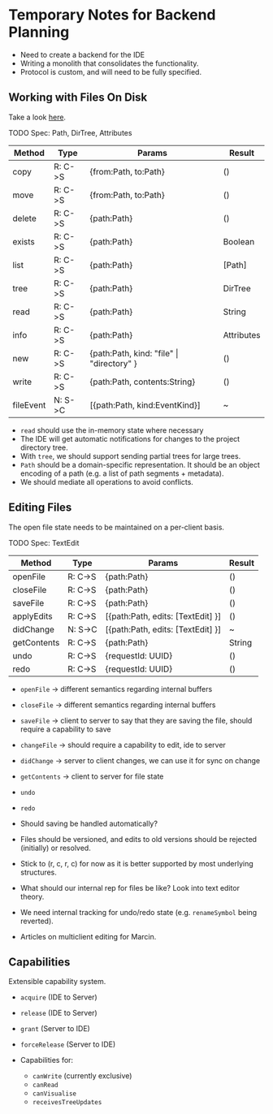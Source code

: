 # Temporary Notes for Backend Planning

- Need to create a backend for the IDE
- Writing a monolith that consolidates the functionality.
- Protocol is custom, and will need to be fully specified.

## Working with Files On Disk
Take a look [here](https://github.com/luna/ide/blob/master/lib/ide/file-manager/README.md).

TODO Spec: Path, DirTree, Attributes

| Method    | Type    | Params                                        | Result     |
|-----------|---------|-----------------------------------------------|------------|
| copy      | R: C->S | {from:Path, to:Path}                          | ()         |
| move      | R: C->S | {from:Path, to:Path}                          | ()         |
| delete    | R: C->S | {path:Path}                                   | ()         |
| exists    | R: C->S | {path:Path}                                   | Boolean    |
| list      | R: C->S | {path:Path}                                   | [Path]     |
| tree      | R: C->S | {path:Path}                                   | DirTree    |
| read      | R: C->S | {path:Path}                                   | String     |
| info      | R: C->S | {path:Path}                                   | Attributes |
| new       | R: C->S | {path:Path, kind: "file" &#124; "directory" } | ()         |
| write     | R: C->S | {path:Path, contents:String}                  | ()         |
| fileEvent | N: S->C | [{path:Path, kind:EventKind}]                 | ~          |

- `read` should use the in-memory state where necessary
- The IDE will get automatic notifications for changes to the project directory
  tree.
- With `tree`, we should support sending partial trees for large trees.
- `Path` should be a domain-specific representation. It should be an object
  encoding of a path (e.g. a list of path segments + metadata).
- We should mediate all operations to avoid conflicts.

## Editing Files
The open file state needs to be maintained on a per-client basis.

TODO Spec: TextEdit

| Method      | Type    | Params                                | Result     |
|-------------|---------|---------------------------------------|------------|
| openFile    | R: C->S | {path:Path}                           | ()         |
| closeFile   | R: C->S | {path:Path}                           | ()         |
| saveFile    | R: C->S | {path:Path}                           | ()         |
| applyEdits  | R: C->S | [{path:Path, edits: [TextEdit] }]     | ()         |
| didChange   | N: S->C | [{path:Path, edits: [TextEdit] }]     | ~          |
| getContents | R: C->S | {path:Path}                           | String     |
| undo        | R: C->S | {requestId: UUID}                     | ()         |
| redo        | R: C->S | {requestId: UUID}                     | ()         | 

- `openFile` -> different semantics regarding internal buffers
- `closeFile` -> different semantics regarding internal buffers
- `saveFile` -> client to server to say that they are saving the file, should 
  require a capability to save
- `changeFile` -> should require a capability to edit, ide to server
- `didChange` -> server to client changes, we can use it for sync on change
- `getContents` -> client to server for file state
- `undo`
- `redo`

- Should saving be handled automatically?
- Files should be versioned, and edits to old versions should be rejected
  (initially) or resolved.
- Stick to (r, c, r, c) for now as it is better supported by most underlying
  structures.
- What should our internal rep for files be like? Look into text editor theory.
- We need internal tracking for undo/redo state (e.g. `renameSymbol` being
  reverted).

- Articles on multiclient editing for Marcin.

## Capabilities
Extensible capability system.

- `acquire` (IDE to Server)
- `release` (IDE to Server)
- `grant` (Server to IDE)
- `forceRelease` (Server to IDE)

- Capabilities for:
    + `canWrite` (currently exclusive)
    + `canRead` 
    + `canVisualise`
    + `receivesTreeUpdates`
